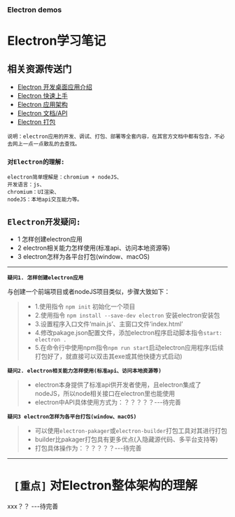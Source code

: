 <!--
 * @Descripttion: 
 * @version: 
 * @Author: wenq
 * @Date: 2020-03-07 13:04:48
 * @LastEditors: wenq
 * @LastEditTime: 2020-03-10 22:35:12
 -->
### Electron demos

# Electron学习笔记

## 相关资源传送门
- [Electron 开发桌面应用介绍](https://github.com/electron)
- [Electron 快速上手](https://github.com/electron/electron-quick-start)
- [Electron 应用架构](https://www.electronjs.org/docs/tutorial/application-architecture#main-and-renderer-processes)
- [Electron 文档/API](https://www.electronjs.org/docs/api)
- [Electron 打包](https://segmentfault.com/a/1190000013924153)
  
`说明：electron应用的开发、调试、打包、部署等全套内容，在其官方文档中都有包含，不必去网上一点一点散乱的去查找。`

### **`对Electron的理解:`**
```
electron简单理解是：chromium + nodeJS、
开发语言：js、
chromium：UI渲染、
nodeJS：本地api交互能力等。
```

## **`Electron开发疑问:`**
- 1 怎样创建electron应用
- 2 electron相关能力怎样使用(标准api、访问本地资源等)
- 3 electron怎样为各平台打包(window、macOS)
---

**`疑问1. 怎样创建electron应用`**

与创建一个前端项目或者nodeJS项目类似，步骤大致如下：
> * 1.使用指令 `npm init` 初始化一个项目
> * 2.使用指令 `npm install --save-dev electron` 安装electron安装包
> * 3.设置程序入口文件‘main.js’、主窗口文件‘index.html’
> * 4.修改pakage.json配置文件，添加electron程序启动脚本指令`start: electron .`
> * 5.在命令行中使用npm指令`npm run start`启动electron应用程序(后续打包好了，就直接可以双击其exe或其他快捷方式启动)

**`疑问2. electron相关能力怎样使用(标准api、访问本地资源等)`**
> * electron本身提供了标准api供开发者使用，且electron集成了nodeJS，所以node相关接口在electron里也能使用
> * electron中API具体使用方式为：？？？？？---待完善

**`疑问3 electron怎样为各平台打包(window、macOS)`** 
> * 可以使用`electron-pakager`或`electron-builder`打包工具对其进行打包
> * builder比pakager打包具有更多优点(入隐藏源代码、多平台支持等)
> * 打包具体操作为：？？？？？---待完善

---
# ` [重点]` 对Electron整体架构的理解

xxx？？
---待完善